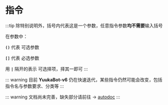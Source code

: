 # 指令

:::tip
除特别说明外，括号内代表这是一个参数，任意指令参数**均不需要**输入括号

在参数中：

 **`()`** 代表 可选参数

 **`[]`** 代表 必选参数

 用 **`|`** 隔开的表示 可选择项，择其一即可
:::

::: warning
目前 **YuukaBot-v6** 仍在快速迭代，某些指令仍然可能会改变，包括指令名与参数要求、分类等
:::

::: warning
文档尚未完善，缺失部分请前往 → [autodoc](./autodoc.md)
:::
